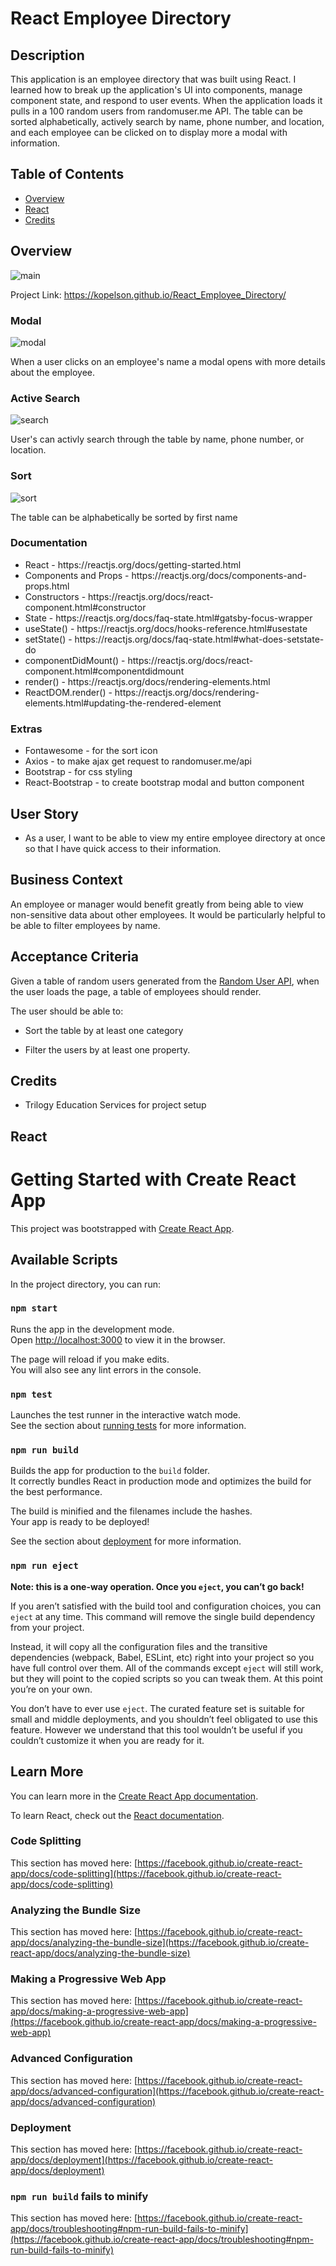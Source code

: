 # React Employee Directory

## Description
This application is an employee directory that was built using React. I learned how to break up the application's UI into components, manage component state, and respond to user events. When the application loads it pulls in a 100 random users from randomuser.me API. The table can be sorted alphabetically, actively search by name, phone number, and location, and each employee can be clicked on to display more a modal with information. 

## Table of Contents

* [Overview](#overview)
* [React](#react)
* [Credits](#credits)

## Overview 

![main](https://user-images.githubusercontent.com/57735283/106030228-cf9b2b80-6082-11eb-885e-13683e0f09da.PNG)

Project Link: https://kopelson.github.io/React_Employee_Directory/


### Modal
![modal](https://user-images.githubusercontent.com/57735283/106030023-92369e00-6082-11eb-810f-e218313bc026.gif)

<p>When a user clicks on an employee's name a modal opens with more details about the employee.</p>

### Active Search
![search](https://user-images.githubusercontent.com/57735283/106030026-92cf3480-6082-11eb-9b83-d7a05e874dc9.gif)

<p>User's can activly search through the table by name, phone number, or location.</p>

### Sort
![sort](https://user-images.githubusercontent.com/57735283/106030027-92cf3480-6082-11eb-912c-75ddffd763a7.gif)

<p>The table can be alphabetically be sorted by first name</p>

### Documentation 
<ul>
  <li>React - https://reactjs.org/docs/getting-started.html</li>
  <li>Components and Props - https://reactjs.org/docs/components-and-props.html</li>
  <li>Constructors - https://reactjs.org/docs/react-component.html#constructor</li>
  <li>State - https://reactjs.org/docs/faq-state.html#gatsby-focus-wrapper</li>
  <li>useState() - https://reactjs.org/docs/hooks-reference.html#usestate</li>
  <li>setState() - https://reactjs.org/docs/faq-state.html#what-does-setstate-do</li>
  <li>componentDidMount() - https://reactjs.org/docs/react-component.html#componentdidmount</li>
  <li>render() - https://reactjs.org/docs/rendering-elements.html</li>
  <li>ReactDOM.render() - https://reactjs.org/docs/rendering-elements.html#updating-the-rendered-element</li>
</ul>

### Extras
<ul>
  <li>Fontawesome - for the sort icon</li>
  <li>Axios - to make ajax get request to randomuser.me/api</li>
  <li>Bootstrap - for css styling</li>
  <li>React-Bootstrap - to create bootstrap modal and button component</li>
</ul>

## User Story

* As a user, I want to be able to view my entire employee directory at once so that I have quick access to their information.

## Business Context

An employee or manager would benefit greatly from being able to view non-sensitive data about other employees. It would be particularly helpful to be able to filter employees by name.

## Acceptance Criteria

Given a table of random users generated from the [Random User API](https://randomuser.me/), when the user loads the page, a table of employees should render. 

The user should be able to:

  * Sort the table by at least one category

  * Filter the users by at least one property.

## Credits
* Trilogy Education Services for project setup

## React
# Getting Started with Create React App

This project was bootstrapped with [Create React App](https://github.com/facebook/create-react-app).

## Available Scripts

In the project directory, you can run:

### `npm start`

Runs the app in the development mode.\
Open [http://localhost:3000](http://localhost:3000) to view it in the browser.

The page will reload if you make edits.\
You will also see any lint errors in the console.

### `npm test`

Launches the test runner in the interactive watch mode.\
See the section about [running tests](https://facebook.github.io/create-react-app/docs/running-tests) for more information.

### `npm run build`

Builds the app for production to the `build` folder.\
It correctly bundles React in production mode and optimizes the build for the best performance.

The build is minified and the filenames include the hashes.\
Your app is ready to be deployed!

See the section about [deployment](https://facebook.github.io/create-react-app/docs/deployment) for more information.

### `npm run eject`

**Note: this is a one-way operation. Once you `eject`, you can’t go back!**

If you aren’t satisfied with the build tool and configuration choices, you can `eject` at any time. This command will remove the single build dependency from your project.

Instead, it will copy all the configuration files and the transitive dependencies (webpack, Babel, ESLint, etc) right into your project so you have full control over them. All of the commands except `eject` will still work, but they will point to the copied scripts so you can tweak them. At this point you’re on your own.

You don’t have to ever use `eject`. The curated feature set is suitable for small and middle deployments, and you shouldn’t feel obligated to use this feature. However we understand that this tool wouldn’t be useful if you couldn’t customize it when you are ready for it.

## Learn More

You can learn more in the [Create React App documentation](https://facebook.github.io/create-react-app/docs/getting-started).

To learn React, check out the [React documentation](https://reactjs.org/).

### Code Splitting

This section has moved here: [https://facebook.github.io/create-react-app/docs/code-splitting](https://facebook.github.io/create-react-app/docs/code-splitting)

### Analyzing the Bundle Size

This section has moved here: [https://facebook.github.io/create-react-app/docs/analyzing-the-bundle-size](https://facebook.github.io/create-react-app/docs/analyzing-the-bundle-size)

### Making a Progressive Web App

This section has moved here: [https://facebook.github.io/create-react-app/docs/making-a-progressive-web-app](https://facebook.github.io/create-react-app/docs/making-a-progressive-web-app)

### Advanced Configuration

This section has moved here: [https://facebook.github.io/create-react-app/docs/advanced-configuration](https://facebook.github.io/create-react-app/docs/advanced-configuration)

### Deployment

This section has moved here: [https://facebook.github.io/create-react-app/docs/deployment](https://facebook.github.io/create-react-app/docs/deployment)

### `npm run build` fails to minify

This section has moved here: [https://facebook.github.io/create-react-app/docs/troubleshooting#npm-run-build-fails-to-minify](https://facebook.github.io/create-react-app/docs/troubleshooting#npm-run-build-fails-to-minify)
